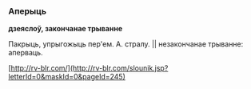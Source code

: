 ### Аперыць
**дзеяслоў, закончанае трыванне**

Пакрыць, упрыгожыць пер'ем. А. стралу. || незакончанае трыванне: аперваць.

<a rel="author">[http://rv-blr.com/](http://rv-blr.com/slounik.jsp?letterId=0&maskId=0&pageId=245)</a>
